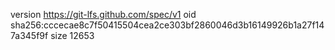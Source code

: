 version https://git-lfs.github.com/spec/v1
oid sha256:cccecae8c7f50415504cea2ce303bf2860046d3b16149926b1a27f147a345f9f
size 12653
